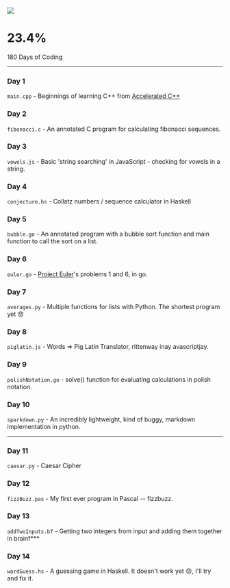 <img src="http://mathworld.wolfram.com/images/eps-gif/ArbelosAnnotated_1000.gif"/>

23.4%
===================

180 Days of Coding

---------------------------------------------------------------------------------------------

### Day 1
`main.cpp` - Beginnings of learning C++ from [Accelerated C++](http://www.amazon.co.uk/Accelerated-Practical-Programming-Example-Depth/dp/020170353X)

### Day 2
`fibonacci.c` - An annotated C program for calculating fibonacci sequences.

### Day 3
`vowels.js` - Basic 'string searching' in JavaScript - checking for vowels in a string.

### Day 4
`conjecture.hs` - Collatz numbers / sequence calculator in Haskell

### Day 5
`bubble.go` - An annotated program with a bubble sort function and main function to call the sort on a list.

### Day 6
`euler.go` - [Project Euler](http://www.projecteuler.net)'s problems 1 and 6, in go.

### Day 7
`averages.py` - Multiple functions for lists with Python. The shortest program yet :worried:

### Day 8
`piglatin.js` - Words => Pig Latin Translator, rittenway inay avascriptjay.

### Day 9
`polishNotation.go` - solve() function for evaluating calculations in polish notation.

### Day 10
`sparkdown.py` - An incredibly lightweight, kind of buggy, markdown implementation in python.

-----------------------------------------------------------------------------------------------

### Day 11
`caesar.py` - Caesar Cipher

### Day 12
`fizzBuzz.pas` - My first ever program in Pascal -- fizzbuzz.

### Day 13
`addTwoInputs.bf` - Getting two integers from input and adding them together in brainf\*\*\*

### Day 14
`wordGuess.hs` - A guessing game in Haskell. It doesn't work yet :worried:, I'll try and fix it.
